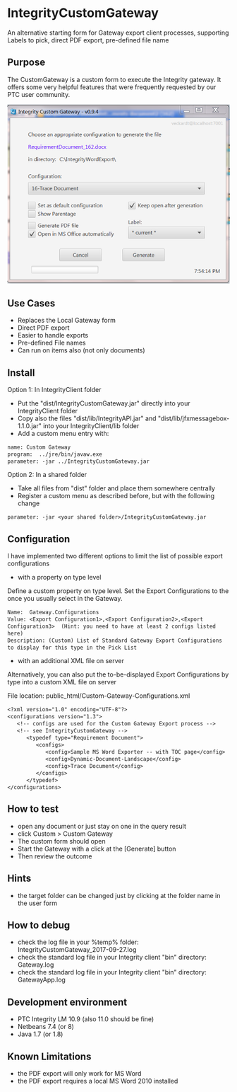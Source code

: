 # IntegrityCustomGateway
An alternative starting form for Gateway export client processes, supporting Labels to pick, direct PDF export, pre-defined file name


## Purpose
The CustomGateway is a custom form to execute the Integrity gateway. It offers some very helpful features that were frequently requested by our PTC user community.

![CustomGateway](doc/CustomGateway.PNG)

## Use Cases
- Replaces the Local Gateway form
- Direct PDF export
- Easier to handle exports
- Pre-defined File names
- Can run on items also (not only documents)

## Install
Option 1: In IntegrityClient folder
- Put the "dist/IntegrityCustomGateway.jar" directly into your IntegrityClient folder
- Copy also the files "dist/lib/IntegrityAPI.jar" and "dist/lib/jfxmessagebox-1.1.0.jar" into your IntegrityClient/lib folder
- Add a custom menu entry with:
```
name: Custom Gateway
program:  ../jre/bin/javaw.exe
parameter: -jar ../IntegrityCustomGateway.jar
```

Option 2: In a shared folder
- Take all files from "dist" folder and place them somewhere centrally
- Register a custom menu as described before, but with the following change
```
parameter: -jar <your shared folder>/IntegrityCustomGateway.jar
```

## Configuration
I have implemented two different options to limit the list of possible export configurations

- with a property on type level

Define a custom property on type level. Set the Export Configurations to the once you usually select in the Gateway. 
```
Name:  Gateway.Configurations
Value: <Export Configuration1>,<Export Configuration2>,<Export Configuration3>  (Hint: you need to have at least 2 configs listed here)
Description: (Custom) List of Standard Gateway Export Configurations to display for this type in the Pick List
```

- with an additional XML file on server

Alternatively, you can also put the to-be-displayed Export Configurations by type into a custom XML file on server

File location:   public_html/Custom-Gateway-Configurations.xml
```
<?xml version="1.0" encoding="UTF-8"?>
<configurations version="1.3">
   <!-- configs are used for the Custom Gateway Export process -->
   <!-- see IntegrityCustomGateway -->
      <typedef type="Requirement Document">
         <configs>
            <config>Sample MS Word Exporter -- with TOC page</config>
            <config>Dynamic-Document-Landscape</config>
            <config>Trace Document</config>
         </configs>
      </typedef>
</configurations>
```


## How to test
- open any document or just stay on one in the query result
- click Custom > Custom Gateway
- The custom form should open
- Start the Gateway with a click at the [Generate] button
- Then review the outcome

## Hints
- the target folder can be changed just by clicking at the folder name in the user form

## How to debug
- check the log file in your %temp% folder: IntegrityCustomGateway_2017-09-27.log
- check the standard log file in your Integrity client "bin" directory: Gateway.log 
- check the standard log file in your Integrity client "bin" directory: GatewayApp.log 

##  Development environment
- PTC Integrity LM 10.9 (also 11.0 should be fine)
- Netbeans 7.4 (or 8)
- Java 1.7 (or 1.8)

## Known Limitations
- the PDF export will only work for MS Word
- the PDF export requires a local MS Word 2010 installed
